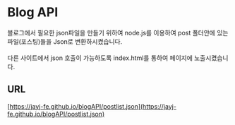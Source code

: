 # Blog API

블로그에서 필요한 json파일을 만들기 위하여 node.js를 이용하여 post 폴더안에 있는 파일(포스팅)들을 Json로 변환하시켰습니다.<br>
<br>
다른 사이트에서 json 호출이 가능하도록 index.html를 통하여 페이지에 노출시켰습니다.

## URL
[https://jayj-fe.github.io/blogAPI/postlist.json](https://jayj-fe.github.io/blogAPI/postlist.json)
